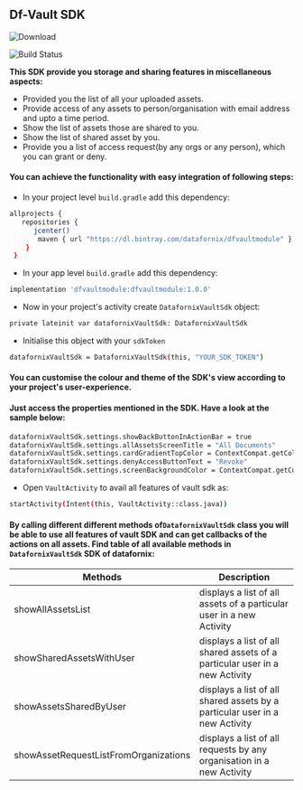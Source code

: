 
## Df-Vault SDK
![Download](https://api.bintray.com/packages/datafornix/dfvaultmodule/dfvaultmodule/images/download.svg)

![Build Status](https://travis-ci.org/joemccann/dillinger.svg?branch=master)

**This SDK provide you storage and sharing features in miscellaneous aspects:** 

 - Provided you the list of all your uploaded assets.
 - Provide access of any assets to person/organisation with email address and upto a time period.
 - Show the list of assets those are shared to you.
 - Show the list of shared asset by you.
 - Provide you a list of access request(by any orgs or any person), which you can grant or deny.

#### You can achieve the functionality with easy integration of following steps:
- In your project level `build.gradle` add this dependency:
```sh 
allprojects {
   repositories {
      jcenter()
       maven { url "https://dl.bintray.com/datafornix/dfvaultmodule" }
    }
 } 
```
- In your app level `build.gradle` add this dependency:
```sh
implementation 'dfvaultmodule:dfvaultmodule:1.0.0'
```
- Now in your project's activity create `DatafornixVaultSdk` object: 
```sh
private lateinit var datafornixVaultSdk: DatafornixVaultSdk
```
- Initialise this object with your `sdkToken`
```sh
datafornixVaultSdk = DatafornixVaultSdk(this, "YOUR_SDK_TOKEN")
```

#### You can customise the colour and theme of the SDK's view according to your project's user-experience.
#### Just access the properties mentioned in the SDK. Have a look at the sample below:

```sh
datafornixVaultSdk.settings.showBackButtonInActionBar = true  
datafornixVaultSdk.settings.allAssetsScreenTitle = "All Documents"  
datafornixVaultSdk.settings.cardGradientTopColor = ContextCompat.getColor(this, R.color.white)  
datafornixVaultSdk.settings.denyAccessButtonText = "Revoke"  
datafornixVaultSdk.settings.screenBackgroundColor = ContextCompat.getColor(this, R.color.white)
```

- Open `VaultActivity` to avail all features of vault sdk as:
```sh
startActivity(Intent(this, VaultActivity::class.java))
```

#### By calling different different methods of`DatafornixVaultSdk` class you will be able to use all features of vault SDK and can get callbacks of the actions on all assets. Find table of all available methods in `DatafornixVaultSdk` SDK of datafornix:
|Methods| Description |
|--|--|
| showAllAssetsList | displays a list of all assets of a particular user in a new Activity |
|showSharedAssetsWithUser|displays a list of all shared assets of a particular user in a new Activity|
|showAssetsSharedByUser|displays a list of all shared assets by a particular user in a new Activity|
|showAssetRequestListFromOrganizations|displays a list of all requests by any organisation in a new Activity|
